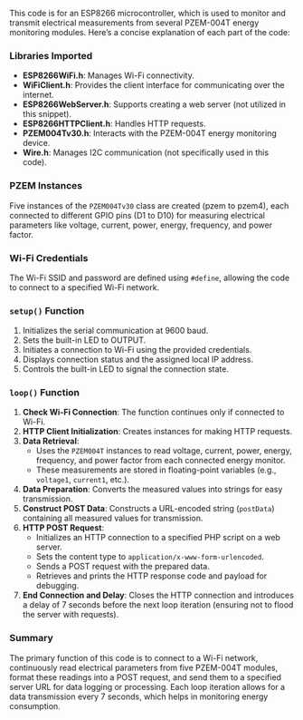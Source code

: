 This code is for an ESP8266 microcontroller, which is used to monitor and transmit electrical measurements from several PZEM-004T energy monitoring modules. Here’s a concise explanation of each part of the code:

### Libraries Imported
- **ESP8266WiFi.h**: Manages Wi-Fi connectivity.
- **WiFiClient.h**: Provides the client interface for communicating over the internet.
- **ESP8266WebServer.h**: Supports creating a web server (not utilized in this snippet).
- **ESP8266HTTPClient.h**: Handles HTTP requests.
- **PZEM004Tv30.h**: Interacts with the PZEM-004T energy monitoring device.
- **Wire.h**: Manages I2C communication (not specifically used in this code).

### PZEM Instances
Five instances of the `PZEM004Tv30` class are created (pzem to pzem4), each connected to different GPIO pins (D1 to D10) for measuring electrical parameters like voltage, current, power, energy, frequency, and power factor.

### Wi-Fi Credentials
The Wi-Fi SSID and password are defined using `#define`, allowing the code to connect to a specified Wi-Fi network.

### `setup()` Function
1. Initializes the serial communication at 9600 baud.
2. Sets the built-in LED to OUTPUT.
3. Initiates a connection to Wi-Fi using the provided credentials.
4. Displays connection status and the assigned local IP address.
5. Controls the built-in LED to signal the connection state.

### `loop()` Function
1. **Check Wi-Fi Connection**: The function continues only if connected to Wi-Fi.
2. **HTTP Client Initialization**: Creates instances for making HTTP requests.
3. **Data Retrieval**: 
   - Uses the `PZEM004T` instances to read voltage, current, power, energy, frequency, and power factor from each connected energy monitor.
   - These measurements are stored in floating-point variables (e.g., `voltage1`, `current1`, etc.).
4. **Data Preparation**: Converts the measured values into strings for easy transmission.
5. **Construct POST Data**: Constructs a URL-encoded string (`postData`) containing all measured values for transmission.
6. **HTTP POST Request**:
   - Initializes an HTTP connection to a specified PHP script on a web server.
   - Sets the content type to `application/x-www-form-urlencoded`.
   - Sends a POST request with the prepared data.
   - Retrieves and prints the HTTP response code and payload for debugging.
7. **End Connection and Delay**: Closes the HTTP connection and introduces a delay of 7 seconds before the next loop iteration (ensuring not to flood the server with requests).

### Summary
The primary function of this code is to connect to a Wi-Fi network, continuously read electrical parameters from five PZEM-004T modules, format these readings into a POST request, and send them to a specified server URL for data logging or processing. Each loop iteration allows for a data transmission every 7 seconds, which helps in monitoring energy consumption.
